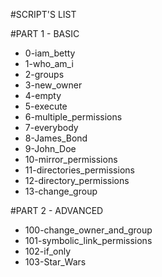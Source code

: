 

#SCRIPT'S LIST

#PART 1 - BASIC

  * 0-iam_betty
  * 1-who_am_i
  * 2-groups
  * 3-new_owner
  * 4-empty
  * 5-execute
  * 6-multiple_permissions
  * 7-everybody
  * 8-James_Bond
  * 9-John_Doe
  * 10-mirror_permissions
  * 11-directories_permissions
  * 12-directory_permissions
  * 13-change_group
  

#PART 2 - ADVANCED

  * 100-change_owner_and_group
  * 101-symbolic_link_permissions
  * 102-if_only
  * 103-Star_Wars

